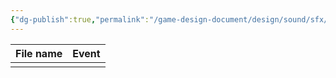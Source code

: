 ```yaml
---
{"dg-publish":true,"permalink":"/game-design-document/design/sound/sfx/"}
---
```



| File name | Event |
| --------- | ----- |
|           |       |
